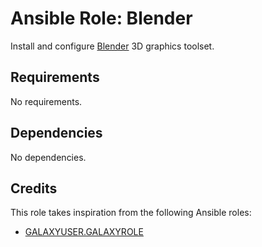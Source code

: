 # Ansible Role: Blender

Install and configure [Blender](https://www.blender.org/) 3D graphics toolset.

## Requirements

No requirements.

## Dependencies

No dependencies.

## Credits

This role takes inspiration from the following Ansible roles:

- [GALAXYUSER.GALAXYROLE](https://github.com/GITUSER/GITREPO)
